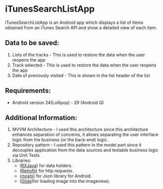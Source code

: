 # iTunesSearchListApp
iTunesSearchListApp is an Android app which displays a list of items obtained from an iTunes Search API and show a detailed view of each item.


## Data to be saved:
  1. Lists of the tracks - This is used to restore the data when the user reopens the app
  2. Track selected - This is used to restore the data when the user reopens the app
  3. Date of previously visited - This is shown in the list header of the list
   
 ## Requirements:
  - Android version 24(Lollipop) - 29 (Android Q)
  
 ## Additional Information:
   1. MVVM Architecture - I used this architecture since this architecture enhances separation of concerns, it allows separating the user interface logic from the business (or the back-end) logic. 
   2. Repository pattern - I used this pattern in the model part since it decouples application from the data sources and testable business logic via Unit Tests
   3. Libraries:
      - ([RXJava](https://github.com/ReactiveX/RxJava)) for data holders.
      - ([Retrofit](https://square.github.io/retrofit/)) for http requests.
      - ([moshi](https://github.com/square/moshi)) for Json library for Android.
      - ([Glide](https://github.com/bumptech/glide))for loading image into the imageview).
    
